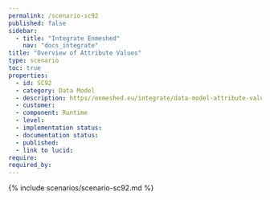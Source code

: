 ```yaml
---
permalink: /scenario-sc92
published: false
sidebar:
  - title: "Integrate Enmeshed"
    nav: "docs_integrate"
title: "Overview of Attribute Values"
type: scenario
toc: true
properties:
  - id: SC92
  - category: Data Model
  - description: https//enmeshed.eu/integrate/data-model-attribute-values
  - customer:
  - component: Runtime
  - level:
  - implementation status:
  - documentation status:
  - published:
  - link to lucid:
require:
required_by:
---
```


{% include scenarios/scenario-sc92.md %}
